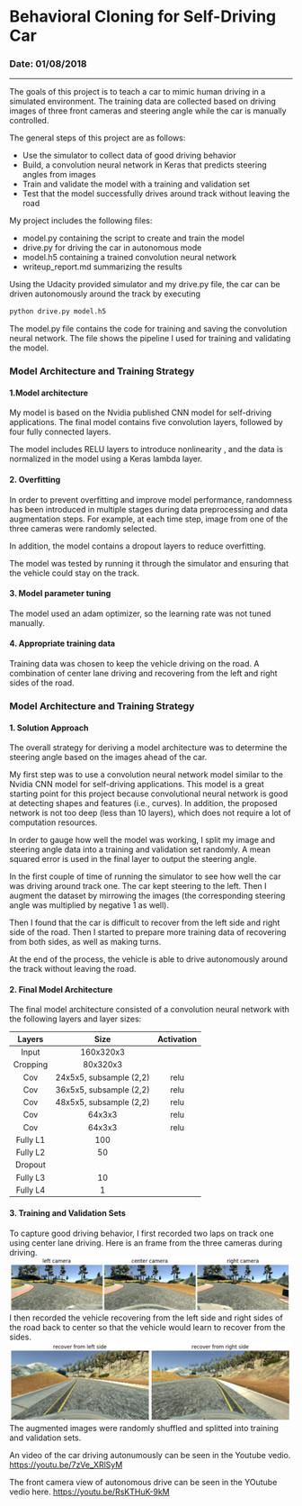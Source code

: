 # **Behavioral Cloning for Self-Driving Car**

### Date: 01/08/2018
---

The goals of this project is to teach a car to mimic human driving in a
simulated environment. The training data are collected based on driving images
of three front cameras and steering angle while the car is manually controlled.

The general steps of this project are as follows:
* Use the simulator to collect data of good driving behavior
* Build, a convolution neural network in Keras that predicts steering angles from images
* Train and validate the model with a training and validation set
* Test that the model successfully drives around track without leaving the road


[//]: # (Image References)

[image1]: ./train_image.png "Training Image"
[image2]: ./recover_image.png "Recover_Image"
My project includes the following files:
* model.py containing the script to create and train the model
* drive.py for driving the car in autonomous mode
* model.h5 containing a trained convolution neural network
* writeup_report.md summarizing the results

Using the Udacity provided simulator and my drive.py file, the car can be driven autonomously around the track by executing
```sh
python drive.py model.h5
```
The model.py file contains the code for training and saving the convolution neural network.
The file shows the pipeline I used for training and validating the model.

### Model Architecture and Training Strategy

#### 1.Model architecture

My model is based on the Nvidia published CNN model for self-driving applications.
The final model contains five convolution layers, followed by four fully connected layers.

The model includes RELU layers to introduce nonlinearity , and the data is normalized in the model using a Keras lambda layer.

#### 2. Overfitting
In order to prevent overfitting and improve model performance, randomness has
been introduced in multiple stages during data preprocessing and data
augmentation steps. For example, at each time step, image from one of the three cameras
were randomly selected.

In addition, the model contains a dropout layers to reduce overfitting.

The model was tested by running it through the simulator and ensuring that the vehicle could stay on the track.

#### 3. Model parameter tuning

The model used an adam optimizer, so the learning rate was not tuned manually.

#### 4. Appropriate training data

Training data was chosen to keep the vehicle driving on the road. A combination of center lane driving and
recovering from the left and right sides of the road.

### Model Architecture and Training Strategy

#### 1. Solution Approach

The overall strategy for deriving a model architecture was to determine the
steering angle based on the images ahead of the car.

My first step was to use a convolution neural network model similar to the Nvidia CNN model for self-driving applications.
This model is a great starting point for this project because convolutional neural network is good at detecting shapes and features (i.e., curves).
In addition, the proposed network is not too deep (less than 10 layers), which does not
require a lot of computation resources.

In order to gauge how well the model was working, I split my image and steering angle data into a training and validation set randomly.
A mean squared error is used in the final layer to output the steering angle.

In the first couple of time of running the simulator to see how well the car was driving around track one.
The car kept steering to the left.  Then I augment the dataset by mirrowing the
images (the corresponding steering angle was multiplied by negative 1 as well).

Then I found that the car is difficult to recover from the left side and right side of the
road. Then I started to prepare more training data of recovering from both
sides, as well as making turns.

At the end of the process, the vehicle is able to drive autonomously around the track without leaving the road.

#### 2. Final Model Architecture

The final model architecture consisted of a convolution neural network with the following layers and layer sizes:


| Layers       | Size         | Activation   |
|:------------:|:------------:|:------------:|
|Input|160x320x3||
|Cropping|80x320x3||
|Cov|24x5x5, subsample (2,2)|relu|
|Cov|36x5x5, subsample (2,2)|relu|
|Cov|48x5x5, subsample (2,2)|relu|
|Cov|64x3x3|relu|
|Cov|64x3x3|relu|
|Fully L1|100||
|Fully L2|50||
|Dropout|||
|Fully L3|10||
|Fully L4|1||

#### 3. Training and Validation Sets

To capture good driving behavior, I first recorded two laps on track one using center lane driving.  Here is an frame from the three cameras during driving.
![alt text][image1]
I then recorded the vehicle recovering from the left side and right sides of the road back to center so that the vehicle would learn to recover from the sides.
![alt text][image2]
The augmented images were randomly shuffled and splitted into training and
validation sets.

An video of the car driving autonumously can be seen in the Youtube vedio.
https://youtu.be/7zVe_XRlSyM

The front camera view of autonomous drive can be seen in the YOutube vedio
here.  https://youtu.be/RsKTHuK-9kM
